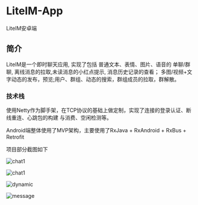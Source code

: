 # LiteIM-App
LiteIM安卓端
## 简介
LiteIM是一个即时聊天应用, 实现了包括 普通文本、表情、图片、语音的
单聊/群聊, 离线消息的拉取,未读消息的小红点提示, 消息历史记录的查看；
多图/视频+文字动态的发布，预览;用户、群组、动态的搜索，群组成员的拉取，群解散。
### 技术栈
使用Netty作为脚手架，在TCP协议的基础上做定制，实现了连接的登录认证、断线重连、心跳包的构建
与消费、空闲检测等。

Android端整体使用了MVP架构，主要使用了RxJava + RxAndroid + RxBus + Retrofit

项目部分截图如下

![chat1](https://github.com/Xchuanshuo/LiteIM-App/blob/master/images/chat_1.png)

![chat1](https://github.com/Xchuanshuo/LiteIM-App/blob/master/images/chat_2.png)

![dynamic](https://github.com/Xchuanshuo/LiteIM-App/blob/master/images/dyanmic.png)

![message](https://github.com/Xchuanshuo/LiteIM-App/blob/master/images/message.png)


